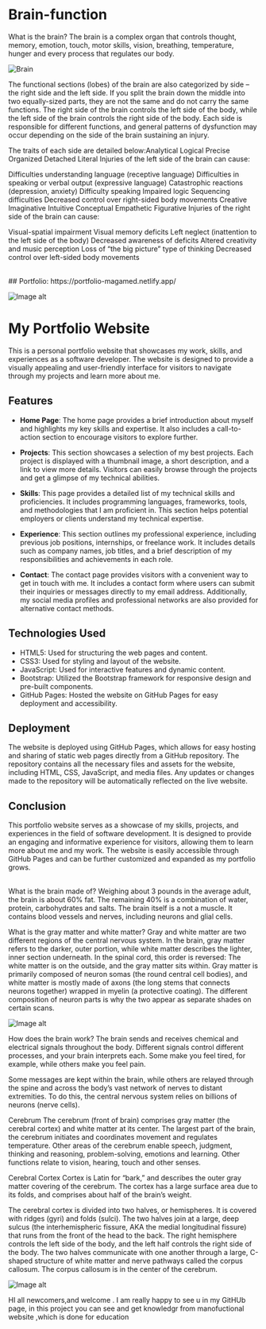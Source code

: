 # Brain-function
What is the brain? The brain is a complex organ that controls thought, memory, emotion, touch, motor skills, vision, breathing, temperature, hunger and every process that regulates our body.

![Brain](https://github.com/AndyMagwayer/Brain-function/blob/main/gif1.gif)

The functional sections (lobes) of the brain are also categorized by side – the right side and the left side. If you split the brain down the middle into two equally-sized parts, they are not the same and do not carry the same functions. The right side of the brain controls the left side of the body, while the left side of the brain controls the right side of the body. Each side is responsible for different functions, and general patterns of dysfunction may occur depending on the side of the brain sustaining an injury.

The traits of each side are detailed below:Analytical
Logical
Precise
Organized
Detached
Literal
Injuries of the left side of the brain can cause:

Difficulties understanding language (receptive language)
Difficulties in speaking or verbal output (expressive language)
Catastrophic reactions (depression, anxiety)
Difficulty speaking
Impaired logic
Sequencing difficulties
Decreased control over right-sided body movements
Creative
Imaginative
Intuitive
Conceptual
Empathetic
Figurative
Injuries of the right side of the brain can cause:

Visual-spatial impairment
Visual memory deficits
Left neglect (inattention to the left side of the body)
Decreased awareness of deficits
Altered creativity and music perception
Loss of “the big picture” type of thinking
Decreased control over left-sided body movements

<br>
## Portfolio: https://portfolio-magamed.netlify.app/

![Image alt](https://github.com/AndyMagwayer/Portfolio-Website/blob/main/Screenshot%202023-09-17%20094045.png)
# My Portfolio Website

This is a personal portfolio website that showcases my work, skills, and experiences as a software developer. The website is designed to provide a visually appealing and user-friendly interface for visitors to navigate through my projects and learn more about me.

## Features

- **Home Page**: The home page provides a brief introduction about myself and highlights my key skills and expertise. It also includes a call-to-action section to encourage visitors to explore further.

- **Projects**: This section showcases a selection of my best projects. Each project is displayed with a thumbnail image, a short description, and a link to view more details. Visitors can easily browse through the projects and get a glimpse of my technical abilities.

- **Skills**: This page provides a detailed list of my technical skills and proficiencies. It includes programming languages, frameworks, tools, and methodologies that I am proficient in. This section helps potential employers or clients understand my technical expertise.

- **Experience**: This section outlines my professional experience, including previous job positions, internships, or freelance work. It includes details such as company names, job titles, and a brief description of my responsibilities and achievements in each role.

- **Contact**: The contact page provides visitors with a convenient way to get in touch with me. It includes a contact form where users can submit their inquiries or messages directly to my email address. Additionally, my social media profiles and professional networks are also provided for alternative contact methods.

## Technologies Used

- HTML5: Used for structuring the web pages and content.
- CSS3: Used for styling and layout of the website.
- JavaScript: Used for interactive features and dynamic content.
- Bootstrap: Utilized the Bootstrap framework for responsive design and pre-built components.
- GitHub Pages: Hosted the website on GitHub Pages for easy deployment and accessibility.

## Deployment

The website is deployed using GitHub Pages, which allows for easy hosting and sharing of static web pages directly from a GitHub repository. The repository contains all the necessary files and assets for the website, including HTML, CSS, JavaScript, and media files. Any updates or changes made to the repository will be automatically reflected on the live website.

## Conclusion

This portfolio website serves as a showcase of my skills, projects, and experiences in the field of software development. It is designed to provide an engaging and informative experience for visitors, allowing them to learn more about me and my work. The website is easily accessible through GitHub Pages and can be further customized and expanded as my portfolio grows.
<br>
<br>

What is the brain made of?
Weighing about 3 pounds in the average adult, the brain is about 60% fat. The remaining 40% is a combination of water, protein, carbohydrates and salts. The brain itself is a not a muscle. It contains blood vessels and nerves, including neurons and glial cells.

What is the gray matter and white matter?
Gray and white matter are two different regions of the central nervous system. In the brain, gray matter refers to the darker, outer portion, while white matter describes the lighter, inner section underneath. In the spinal cord, this order is reversed: The white matter is on the outside, and the gray matter sits within.
Gray matter is primarily composed of neuron somas (the round central cell bodies), and white matter is mostly made of axons (the long stems that connects neurons together) wrapped in myelin (a protective coating). The different composition of neuron parts is why the two appear as separate shades on certain scans.

![Image alt](https://github.com/AndyMagwayer/Brain-function/blob/main/br1-original.jpg)

How does the brain work?
The brain sends and receives chemical and electrical signals throughout the body. Different signals control different processes, and your brain interprets each. Some make you feel tired, for example, while others make you feel pain.

Some messages are kept within the brain, while others are relayed through the spine and across the body’s vast network of nerves to distant extremities. To do this, the central nervous system relies on billions of neurons (nerve cells).

Cerebrum
The cerebrum (front of brain) comprises gray matter (the cerebral cortex) and white matter at its center. The largest part of the brain, the cerebrum initiates and coordinates movement and regulates temperature. Other areas of the cerebrum enable speech, judgment, thinking and reasoning, problem-solving, emotions and learning. Other functions relate to vision, hearing, touch and other senses.

Cerebral Cortex
Cortex is Latin for “bark,” and describes the outer gray matter covering of the cerebrum. The cortex has a large surface area due to its folds, and comprises about half of the brain’s weight.

The cerebral cortex is divided into two halves, or hemispheres. It is covered with ridges (gyri) and folds (sulci). The two halves join at a large, deep sulcus (the interhemispheric fissure, AKA the medial longitudinal fissure) that runs from the front of the head to the back. The right hemisphere controls the left side of the body, and the left half controls the right side of the body. The two halves communicate with one another through a large, C-shaped structure of white matter and nerve pathways called the corpus callosum. The corpus callosum is in the center of the cerebrum.

![Image alt](https://github.com/AndyMagwayer/Brain-function/blob/main/gifbrain.gif)

HI all newcomers,and welcome . I am really happy to see u in my GitHUb page, in this project you can see and get knowledgr from manofuctional website ,which is done for education



